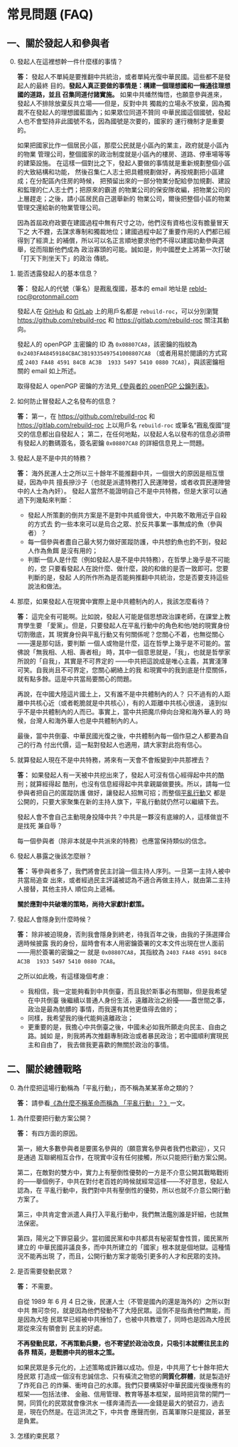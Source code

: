 # 常見問題 (FAQ)

## 一、關於發起人和參與者

0. 發起人在這裡想幹一件什麼樣的事情？

    **答：**
    發起人不單純是要推翻中共統治，或者單純光復中華民國。這些都不是發起人的最終
    目的。**發起人真正要做的事情是：構建一個理想國和一條通往理想國的道路，並且
    召集同道付諸實施。**
    如果中共幡然悔悟，也願意參與進來，發起人不排除放棄反共立場——但是，反對中共
    獨裁的立場永不放棄，因為獨裁不在發起人的理想國藍圖內；如果眾位同道不贊同
    中華民國這個國號，發起人也不會堅持非此國號不名，因為國號是次要的，國家的
    運行機制才是重要的。

    如果把國家比作一個居民小區，那麼公民就是小區內的業主，政府就是小區內的物業
    管理公司，整個國家的政治制度就是小區內的樓房、道路、停車場等等的建築設施。
    在這樣一個對比之下，發起人要做的事情就是重新規劃整個小區的大致結構和功能，
    然後召集仁人志士把具體規劃做好，再按規劃把小區建成；在分配區內住房的時候，
    把預留出來的一部分物業分配給參加規劃、建設和監理的仁人志士們；把原來的霸道
    的物業公司的保安隊收編，把物業公司的上層趕走；之後，請小區居民自己選舉新的
    物業公司，爾後把整個小區的物業管理交還給新的物業管理公司。

    因為首屆政府政要在建國過程中無有尺寸之功，他們沒有資格也沒有膽量冒天下之
    大不韙，去謀求專制和獨裁地位；建國過程中起了重要作用的人們都已經得到了經濟上
    的補償，所以可以名正言順地要求他們不得以建國功勳參與選舉，從而阻斷他們成為
    政治寡頭的可能。誠如是，則中國歷史上將第一次打破「打天下則坐天下」的政治
    傳統。

1. 能否透露發起人的基本信息？

    **答：**
    發起人的代號（筆名）是戡亂復國，基本的 email 地址是 rebld-roc@protonmail.com

    發起人在 [GitHub](https://github.com) 和 [GitLab](https://gitlab.com)
    上的用戶名都是 `rebuild-roc`，可以分別瀏覽
    <https://github.com/rebuild-roc> 和 <https://gitlab.com/rebuild-roc>
    關注其動向。

    發起人的 openPGP 主密鑰的 ID 為 `0x08807CA8`，該密鑰的指紋為
    `0x2403FA48459184CBAC3B19335497541008807CA8` （或者用易於閱讀的方式寫成
    `2403 FA48 4591 84CB AC3B  1933 5497 5410 0880 7CA8`），與該密鑰相關的 email
    如上所述。

    取得發起人 openPGP 密鑰的方法見[《參與者的
    openPGP 公鑰列表》](../public-keys/README.md)。

2. 如何防止冒發起人之名發布的信息？

    **答：**
    第一，在 <https://github.com/rebuild-roc> 和
    <https://gitlab.com/rebuild-roc>
    上以用戶名 `rebuild-roc` 或筆名“戡亂復國”提交的信息都出自發起人；
    第二，在任何地點，以發起人名以發布的信息必須帶有發起人的數碼簽名，簽名密鑰
    `0x08807CA8` 的詳細信息見上一問題。

3. 發起人是不是中共的特務？

    **答：**
    海外民運人士之所以三十餘年不能推翻中共，一個很大的原因是相互懷疑，因為中共
    擅長摻沙子（也就是派遣特務打入民運陣營，或者收買民運陣營中的人士為內奸）。
    發起人當然不能證明自己不是中共特務，但是大家可以通過下列幾點來判斷：
    * 發起人所策劃的倒共方案是不是對中共威脅很大，中共敢不敢用近乎自殺的方式去
        釣一些本來可以是烏合之眾、於反共事業一事無成的魚（參與者）？
    * 每一個參與者盡自己最大努力做好匿蹤防護，中共想釣魚也釣不到，發起人作為魚餌
        是沒有用的；
    * 判斷一個人是什麼（例如發起人是不是中共特務），在哲學上幾乎是不可能的，您
        只要看發起人在說什麼、做什麼，說的和做的是否一致即可。您要判斷的是，發起
	人的所作所為是否能夠推翻中共統治，您是否要支持這些說法和做法。

4. 那麼，如果發起人在現實中實際上是中共體制內的人，我該怎麼看待？

    **答：**
    這完全有可能啊。比如說，發起人可能是個思想政治課老師，在課堂上教育學生要
    「愛黨」。但是，只要發起人在平亂行動中的角色和他/她的現實身份切割徹底，其
    現實身份與平亂行動又有何關係呢？您關心不着，也無從關心——還是那句話，要判斷
    一個人或物是什麼，這在哲學上幾乎是不可能的。當佛說「無我相、人相、壽者相」
    時，其中一個意思就是，「我」，也就是哲學家所說的「自我」，其實是不可界定的
    ——中共把這說成是唯心主義，其實淺薄可笑。自我尚且不可界定，您關心網絡上的我
    和現實中的我到底是什麼關係，就有點多餘。這是中共當局要關心的問題。

    再說，在中國大陸這片國土上，又有誰不是中共體制內的人？
    只不過有的人距離中共核心近（或者乾脆就是中共核心），有的人距離中共核心很遠，
    遠到似乎不是中共體制內的人而已。事實上，當中共把魔爪伸向台灣和海外華人的
    時候，台灣人和海外華人也是中共體制內的人。

    最後，當中共倒臺、中華民國光復之後，中共體制內每一個作惡之人都要為自己的行為
    付出代價，這一點對發起人也適用，請大家對此抱有信心。

5. 就算發起人現在不是中共特務，將來有一天會不會叛變到中共那裡去？

    **答：**
    如果發起人有一天被中共挖出來了，發起人可沒有信心經得起中共的酷刑；就算經得起
    酷刑，也沒有信息經得起中共拿親屬做要挾。所以，請每一位參與者把自己的匿蹤防護
    做好，讓發起人招無可招；而整個[平亂行動](../../principles/action-name.md)又
    都是公開的，只要大家聚集在新的主持人旗下，平亂行動就仍然可以繼續下去。

    發起人會不會自己主動現身投降中共？中共是一夥沒有底線的人，這樣做豈不是找死
    兼自辱？

    每一個參與者（除非本就是中共派來的特務）也應當保持類似的信念。

6. 發起人暴露之後該怎麼辦？

    **答：**
    等參與者多了，我們將會民主討論一個主持人序列。一旦第一主持人被中共當局追查
    出來，或者經過民主評議被認為不適合再做主持人，就由第二主持人接替，其他主持人
    順位向上遞補。

    **關於應對中共破壞的策略，尚待大家獻計獻策。**

7. 發起人會隱身到什麼時候？

    **答：**
    除非被迫現身，否則我會隱身到終老，待我百年之後，由我的子孫選擇合適時候披露
    我的身份，屆時會有本人用密鑰簽署的文本文件出現在世人面前——用於簽署的密鑰之一
    就是 `0x08807CA8`，其指紋為
    `2403 FA48 4591 84CB AC3B  1933 5497 5410 0880 7CA8`。

    之所以如此晚，有這樣幾個考慮：
    * 我相信，我一定能夠看到中共倒臺，而且我於斯事必有關聯，但是我希望在中共倒臺
        後繼續以普通人身份生活，遠離政治之紛擾——蓋世間之事，政治是最為骯髒的
	事情，而我還有其他更值得去做的；
    * 同樣，我希望我的後代能夠遠離政治；
    * 更重要的是，我擔心中共倒臺之後，中國未必如我所願走向民主、自由之路。誠如
        是，則我將再次推翻專制政治或者暴民政治；若中國順利實現民主和自由了，
	我去做我更喜歡的無關於政治的事情。


## 二、關於總體戰略

0. 為什麼把這場行動稱為「平亂行動」，而不稱為某某革命之類的？

    **答：**
    請參看[《為什麼不稱革命而稱為
    「平亂行動」？》](../../principles/action-name.md)一文。

1. 為什麼要把行動方案公開？

    **答：**
    有四方面的原因。

    第一，絕大多數參與者是要匿名參與的（願意實名參與者我們也歡迎），又只是通過
    互聯網相互合作，在現實中沒有任何接觸，所以只能把行動方案公開。

    第二，在敵對的雙方中，實力上有壓倒性優勢的一方是不介意公開其戰略戰術
    的——舉個例子，中共在對付老百姓的時候就經常這樣——不好意思，發起人認為，在
    平亂行動中，我們對中共有壓倒性的優勢，所以也就不介意公開行動方案了。

    第三，中共肯定會派遣人員打入平亂行動中，我們無法鑑別誰是奸細，也就無法保密。

    第四，陽光之下罪惡最少。當初國民黨和中共都具有秘密幫會性質，國民黨所建立的
    中華民國非議良多，而中共所建立的「國家」根本就是個地獄。這種情況不能再出現
    了，而且，公開行動方案才能吸引更多的人才和民眾的支持。

1. 是否需要發動民眾？

    **答：**
    不需要。

    自從 1989 年 6 月 4 日之後，民運人士（不管是國內的還是海外的）之所以對中共
    無可奈何，就是因為他們發動不了大陸民眾。這倒不是指責他們無能，而是因為大陸
    民眾早已經被中共捶怕了，也被中共教壞了，同時也是因為大陸民眾從來沒有領會到
    民主的好處。

    **不再發動民眾，不再策動兵變，也不寄望於政治改良，只吸引本就嚮往民主的各界
    精英，是戰勝中共的根本之策。**

    如果民眾是多元化的，上述策略或許難以成功。但是，中共用了七十餘年把大陸民眾
    打造成一個沒有忠誠信念、只有橫流之物慾的**同質化群體**，就是製造好了炸死自己
    的炸藥、衝垮自己的水庫。我們只要構築好中華民國光復後應有的框架——包括法律、
    金融、信用管理、教育等基本框架，屆時把貨幣的閘門一開，同質化的民眾就會像洪水
    一樣奔涌而去——金錢是最大的號召力，過去是，現在仍然是。在這洪流之下，中共會
    應聲而倒，百萬軍隊只是擺設，甚至是負累。

1. 怎樣約束民眾？

